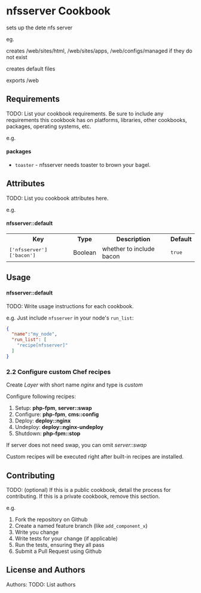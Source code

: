 nfsserver Cookbook
==================
sets up the dete nfs server 

eg.

creates /web/sites/html, /web/sites/apps, /web/configs/managed
if they do not exist

creates default files

exports /web


Requirements
------------
TODO: List your cookbook requirements. Be sure to include any requirements this cookbook has on platforms, libraries, other cookbooks, packages, operating systems, etc.

e.g.
#### packages
- `toaster` - nfsserver needs toaster to brown your bagel.

Attributes
----------
TODO: List you cookbook attributes here.

e.g.
#### nfsserver::default
<table>
  <tr>
    <th>Key</th>
    <th>Type</th>
    <th>Description</th>
    <th>Default</th>
  </tr>
  <tr>
    <td><tt>['nfsserver']['bacon']</tt></td>
    <td>Boolean</td>
    <td>whether to include bacon</td>
    <td><tt>true</tt></td>
  </tr>
</table>

Usage
-----
#### nfsserver::default
TODO: Write usage instructions for each cookbook.

e.g.
Just include `nfsserver` in your node's `run_list`:

```json
{
  "name":"my_node",
  "run_list": [
    "recipe[nfsserver]"
  ]
}
```
### 2.2 Configure custom Chef recipes
Create *Layer* with short name *nginx* and type is *custom*

Configure following recipes:

1. Setup: **php-fpm**, **server::swap**
2. Configure: **php-fpm**, **cms::config**
3. Deploy: **deploy::nginx**
4. Undeploy: **deploy::nginx-undeploy**
5. Shutdown: **php-fpm::stop**

If server does not need swap, you can omit _server::swap_

Custom recipes will be executed right after built-in recipes are installed.


Contributing
------------
TODO: (optional) If this is a public cookbook, detail the process for contributing. If this is a private cookbook, remove this section.

e.g.
1. Fork the repository on Github
2. Create a named feature branch (like `add_component_x`)
3. Write you change
4. Write tests for your change (if applicable)
5. Run the tests, ensuring they all pass
6. Submit a Pull Request using Github

License and Authors
-------------------
Authors: TODO: List authors
